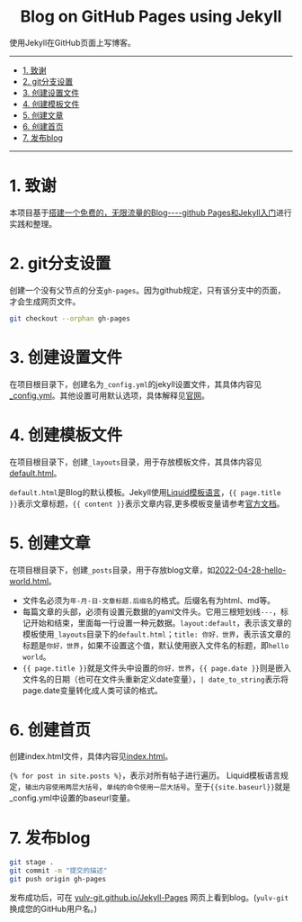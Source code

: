 <!--
 * @Author: Shuangchi He / Yulv
 * @Email: yulvchi@qq.com
 * @Date: 2022-04-28 11:49:52
 * @Motto: Entities should not be multiplied unnecessarily.
 * @LastEditors: Shuangchi He
 * @LastEditTime: 2022-04-28 12:27:41
 * @FilePath: /Jekyll-Pages/Readme.md
 * @Description: Init from https://www.ruanyifeng.com/blog/2012/08/blogging_with_jekyll.html
-->

<h1><center> Blog on GitHub Pages using Jekyll </h1></center>

使用Jekyll在GitHub页面上写博客。

---

- [1. 致谢](#1-致谢)
- [2. git分支设置](#2-git分支设置)
- [3. 创建设置文件](#3-创建设置文件)
- [4. 创建模板文件](#4-创建模板文件)
- [5. 创建文章](#5-创建文章)
- [6. 创建首页](#6-创建首页)
- [7. 发布blog](#7-发布blog)

---

# 1. 致谢

本项目基于[搭建一个免费的，无限流量的Blog----github Pages和Jekyll入门](https://www.ruanyifeng.com/blog/2012/08/blogging_with_jekyll.html)进行实践和整理。

# 2. git分支设置

创建一个没有父节点的分支`gh-pages`。因为github规定，只有该分支中的页面，才会生成网页文件。

``` bash
git checkout --orphan gh-pages
```

# 3. 创建设置文件

在项目根目录下，创建名为`_config.yml`的jekyll设置文件，其具体内容见[_config.yml](./_config.yml)。其他设置可用默认选项，具体解释见[官网](https://github.com/mojombo/jekyll/wiki/Configuration)。

# 4. 创建模板文件

在项目根目录下，创建`_layouts`目录，用于存放模板文件，其具体内容见[default.html](./_layouts/default.html)。

`default.html`是Blog的默认模板。Jekyll使用[Liquid模板语言](https://github.com/shopify/liquid/wiki/liquid-for-designers)，`{{ page.title }}`表示文章标题，`{{ content }}`表示文章内容,更多模板变量请参考[官方文档](https://github.com/mojombo/jekyll/wiki/Template-Data)。

# 5. 创建文章

在项目根目录下，创建`_posts`目录，用于存放blog文章，如[2022-04-28-hello-world.html](./_posts/2022-04-28-hello-world.html)。

- 文件名必须为`年-月-日-文章标题.后缀名`的格式。后缀名有为html、md等。
- 每篇文章的头部，必须有设置元数据的yaml文件头。它用三根短划线`---`，标记开始和结束，里面每一行设置一种元数据。`layout:default`，表示该文章的模板使用`_layouts`目录下的`default.html`；`title: 你好，世界`，表示该文章的标题是`你好，世界`，如果不设置这个值，默认使用嵌入文件名的标题，即`hello world`。
- `{{ page.title }}`就是文件头中设置的`你好，世界`，`{{ page.date }}`则是嵌入文件名的日期（也可在文件头重新定义date变量），`| date_to_string`表示将page.date变量转化成人类可读的格式。

# 6. 创建首页

创建index.html文件，具体内容见[index.html](./index.html)。

`{% for post in site.posts %}`，表示对所有帖子进行遍历。
Liquid模板语言规定，`输出内容使用两层大括号`，`单纯的命令使用一层大括号`。至于`{{site.baseurl}}`就是_config.yml中设置的baseurl变量。

# 7. 发布blog

``` bash
git stage .
git commit -m "提交的描述"
git push origin gh-pages
```

发布成功后，可在 [yulv-git.github.io/Jekyll-Pages](https://yulv-git.github.io/Jekyll-Pages) 网页上看到blog。(`yulv-git`换成您的GitHub用户名。)
